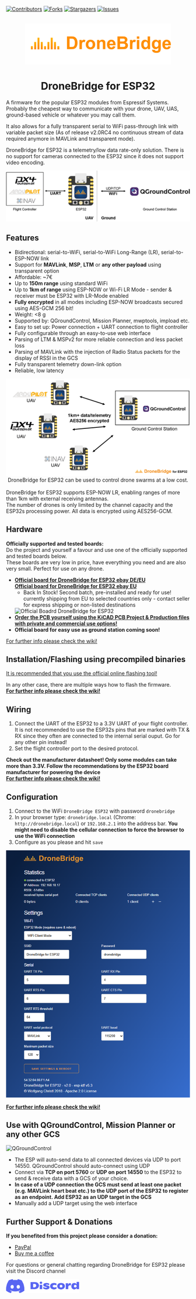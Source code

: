 
[![Contributors][contributors-shield]][contributors-url]
[![Forks][forks-shield]][forks-url]
[![Stargazers][stars-shield]][stars-url]
[![Issues][issues-shield]][issues-url]

<br />
<div align="center">
   <img src="wiki/DroneBridgeLogo_text.png" alt="DroneBridge logo" width="400">
   <h1>DroneBridge for ESP32</h1>
</div>

A firmware for the popular ESP32 modules from Espressif Systems. Probably the cheapest way to
communicate with your drone, UAV, UAS, ground-based vehicle or whatever you may call them.

It also allows for a fully transparent serial to WiFi pass-through link with variable packet size
(As of release v2.0RC4 no continuous stream of data required anymore in MAVLink and transparent mode).

DroneBridge for ESP32 is a telemetry/low data rate-only solution. There is no support for cameras connected to the ESP32 
since it does not support video encoding.

![DroneBridge for ESP32 concept](wiki/db_ESP32_setup.png)

## Features
-   Bidirectional: serial-to-WiFi, serial-to-WiFi Long-Range (LR), serial-to-ESP-NOW link
-   Support for **MAVLink**, **MSP**, **LTM** or **any other payload** using transparent option
-   Affordable: ~7€
-   Up to **150m range** using standard WiFi
-   Up to **1km of range** using ESP-NOW or Wi-Fi LR Mode - sender & receiver must be ESP32 with LR-Mode enabled
-   **Fully encrypted** in all modes including ESP-NOW broadcasts secured using AES-GCM 256 bit!
-   Weight: <8 g
-   Supported by: QGroundControl, Mission Planner, mwptools, impload etc.
-   Easy to set up: Power connection + UART connection to flight controller
-   Fully configurable through an easy-to-use web interface
-   Parsing of LTM & MSPv2 for more reliable connection and less packet loss
-   Parsing of MAVLink with the injection of Radio Status packets for the display of RSSI in the GCS
-   Fully transparent telemetry down-link option
-   Reliable, low latency

<div align="center">
    <img src="wiki/DB_ESP32_NOW_Illistration.png" alt="DroneBridge with connectionless ESP-NOW protocol support for increased range of 1km or more.">
    <div>DroneBridge for ESP32 can be used to control drone swarms at a low cost.</div>
</div>
<br />
<div>
DroneBridge for ESP32 supports ESP-NOW LR, enabling ranges of more than 1km with external receiving antennas.<br />The number of drones is only limited by the channel capacity and the ESP32s processing power. All data is encrypted using AES256-GCM.
</div>

## Hardware

**Officially supported and tested boards:**  
Do the project and yourself a favour and use one of the officially supported and tested boards below.   
These boards are very low in price, have everything you need and are also very small. Perfect for use on any drone. 

* **[Official board for DroneBridge for ESP32 ebay DE/EU](https://www.ebay.de/itm/116429338440)**  
  **[Official board for DroneBridge for ESP32 ebay EU](https://www.ebay.com/itm/116429338440)**  
  - Back In Stock! Second batch, pre-installed and ready for use!  
  currently shipping from EU to selected countries only - contact seller for express shipping or non-listed destinations    
  <img src="https://github.com/DroneBridge/ESP32/assets/24637325/e3b2975d-7de4-41af-b052-e4fa024d905e" alt="Official Boadrd DroneBridge for ESP32" width="350">
* **[Order the PCB yourself using the KiCAD PCB Project & Production files with private and commercial use options!](https://buymeacoffee.com/seeul8er/e/301194)**
* **Official board for easy use as ground station coming soon!**

[For further info please check the wiki!](https://dronebridge.gitbook.io/docs/dronebridge-for-esp32/hardware-and-wiring)

## Installation/Flashing using precompiled binaries

[It is recommended that you use the official online flashing tool!](https://dronebridge.github.io/ESP32/install.html)

In any other case, there are multiple ways how to flash the firmware.  
**[For further info please check the wiki!](https://dronebridge.gitbook.io/docs/dronebridge-for-esp32/installation)**

## Wiring

1.  Connect the UART of the ESP32 to a 3.3V UART of your flight controller. It is not recommended to use the ESP32s pins that are marked with TX & RX since they often are connected to the internal serial ouput. Go for any other pin instead!
2.  Set the flight controller port to the desired protocol.

**Check out the manufacturer datasheet! Only some modules can take more than 3.3V. Follow the recommendations by the ESP32 board manufacturer for powering the device**  
**[For further info please check the wiki!](https://dronebridge.gitbook.io/docs/dronebridge-for-esp32/hardware-and-wiring)**

## Configuration
1.  Connect to the WiFi `DroneBridge ESP32` with password `dronebridge`
2.  In your browser type: `dronebridge.local` (Chrome: `http://dronebridge.local`) or `192.168.2.1` into the address bar.
 **You might need to disable the cellular connection to force the browser to use the WiFi connection**
3.  Configure as you please and hit `save`

![DroneBridge for ESP32 web interface](wiki/dbesp32_webinterface.png)

**[For further info please check the wiki!](https://dronebridge.gitbook.io/docs/dronebridge-for-esp32/configuration)**

## Use with QGroundControl, Mission Planner or any other GCS

![QGroundControl](https://docs.qgroundcontrol.com/master/assets/connected_vehicle.C1qygcZV.jpg)

-   The ESP will auto-send data to all connected devices via UDP to port 14550. QGroundControl should auto-connect using UDP
-   Connect via **TCP on port 5760** or **UDP on port 14550** to the ESP32 to send & receive data with a GCS of your choice. 
-   **In case of a UDP connection the GCS must send at least one packet (e.g. MAVLink heart beat etc.) to the UDP port of the ESP32 to register as an endpoint. Add ESP32 as an UDP target in the GCS**
-   Manually add a UDP target using the web interface

## Further Support & Donations

**If you benefited from this project please consider a donation:** 
-   [PayPal](https://www.paypal.com/donate/?hosted_button_id=SG97392AJN73J)
-   [Buy me a coffee](https://buymeacoffee.com/seeul8er)

For questions or general chatting regarding DroneBridge for ESP32 please visit the Discord channel  
<div>
<a href="https://discord.gg/pqmHJNArE3">
<img src="wiki/discord-logo-blue.png" width="200px">
</a>
</div>

[contributors-shield]: https://img.shields.io/github/contributors/DroneBridge/ESP32.svg?style=for-the-badge
[contributors-url]: https://github.com/DroneBridge/ESP32/graphs/contributors
[forks-shield]: https://img.shields.io/github/forks/DroneBridge/ESP32.svg?style=for-the-badge
[forks-url]: https://github.com/DroneBridge/ESP32/network/members
[stars-shield]: https://img.shields.io/github/stars/DroneBridge/ESP32.svg?style=for-the-badge
[stars-url]: https://github.com/DroneBridge/ESP32/stargazers
[issues-shield]: https://img.shields.io/github/issues/DroneBridge/ESP32.svg?style=for-the-badge
[issues-url]: https://github.com/DroneBridge/ESP32/issues
